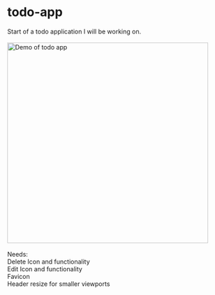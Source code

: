 # todo-app

Start of a todo application I will be working on.<br/>
<br/>
<img src="https://i.gyazo.com/c0b96f8d82381c8ae03959dfe29fdf44.gif" alt="Demo of todo app" width="460"/>
<br/><br/>
Needs:<br/>
Delete Icon and functionality<br/>
Edit Icon and functionality<br/>
Favicon<br/>
Header resize for smaller viewports<br/>

